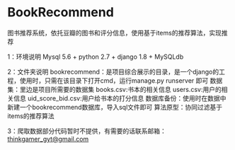 # BookRecommend
图书推荐系统，依托豆瓣的图书和评分信息，使用基于items的推荐算法，实现推荐

1：环境说明
Mysql 5.6 + python 2.7 + django 1.8 + MySQLdb

2：文件夹说明
bookrecommend：是项目综合展示的目录，是一个django的工程，使用时，只需在该目录下打开cmd，运行manage.py runserver 即可
数据集：里边是项目所需要的数据集
        books.csv:书本的相关信息
		users.csv:用户的相关信息
		uid_score_bid.csv:用户给书本的打分信息
数据库备份：使用时在数据中新建一个bookrecommend数据库，导入sql文件即可
算法原型：协同过滤基于items的推荐算法

3：爬取数据部分代码暂时不提供，有需要的话联系邮箱：thinkgamer_gyt@gmail.com